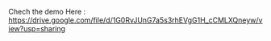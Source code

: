 Chech the demo Here : https://drive.google.com/file/d/1G0RvJUnG7a5s3rhEVgG1H_cCMLXQneyw/view?usp=sharing
